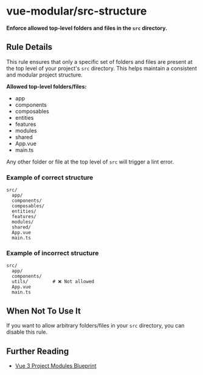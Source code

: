 # vue-modular/src-structure

**Enforce allowed top-level folders and files in the `src` directory.**

## Rule Details

This rule ensures that only a specific set of folders and files are present at the top level of your project's `src` directory. This helps maintain a consistent and modular project structure.

**Allowed top-level folders/files:**
- app
- components
- composables
- entities
- features
- modules
- shared
- App.vue
- main.ts

Any other folder or file at the top level of `src` will trigger a lint error.

### Example of correct structure

```
src/
  app/
  components/
  composables/
  entities/
  features/
  modules/
  shared/
  App.vue
  main.ts
```

### Example of incorrect structure

```
src/
  app/
  components/
  utils/         # ❌ Not allowed
  App.vue
  main.ts
```

## When Not To Use It

If you want to allow arbitrary folders/files in your `src` directory, you can disable this rule.

## Further Reading
- [Vue 3 Project Modules Blueprint](../vue3-project-modules-blueprint.md)
